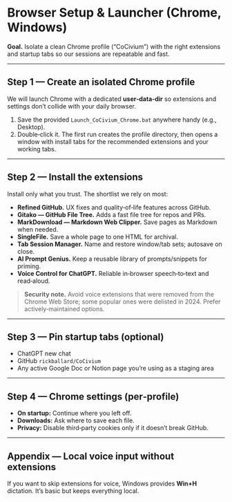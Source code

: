 # Browser Setup & Launcher (Chrome, Windows)

**Goal.**  Isolate a clean Chrome profile (“CoCivium”) with the right extensions and startup tabs so our sessions are repeatable and fast.

---

## Step 1 — Create an isolated Chrome profile
We will launch Chrome with a dedicated **user‑data‑dir** so extensions and settings don’t collide with your daily browser.

1. Save the provided `Launch_CoCivium_Chrome.bat` anywhere handy (e.g., Desktop).
2. Double‑click it.  The first run creates the profile directory, then opens a window with install tabs for the recommended extensions and your working tabs.

---

## Step 2 — Install the extensions
Install only what you trust.  The shortlist we rely on most:

- **Refined GitHub.**  UX fixes and quality‑of‑life features across GitHub.
- **Gitako — GitHub File Tree.**  Adds a fast file tree for repos and PRs.
- **MarkDownload — Markdown Web Clipper.**  Save pages as Markdown when needed.
- **SingleFile.**  Save a whole page to one HTML for archival.
- **Tab Session Manager.**  Name and restore window/tab sets; autosave on close.
- **AI Prompt Genius.**  Keep a reusable library of prompts/snippets for priming.
- **Voice Control for ChatGPT.**  Reliable in‑browser speech‑to‑text and read‑aloud.

> **Security note.**  Avoid voice extensions that were removed from the Chrome Web Store; some popular ones were delisted in 2024.  Prefer actively‑maintained options.

---

## Step 3 — Pin startup tabs (optional)
- ChatGPT new chat
- GitHub `rickballard/CoCivium`
- Any active Google Doc or Notion page you’re using as a staging area

---

## Step 4 — Chrome settings (per‑profile)
- **On startup:** Continue where you left off.
- **Downloads:** Ask where to save each file.
- **Privacy:** Disable third‑party cookies only if it doesn’t break GitHub.

---

## Appendix — Local voice input without extensions
If you want to skip extensions for voice, Windows provides **Win+H** dictation.  It’s basic but keeps everything local.


